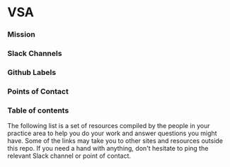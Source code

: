 # VSA

### Mission


### Slack Channels


### Github Labels

### Points of Contact

### Table of contents
The following list is a set of resources compiled by the people in your practice area to help you do your work and answer questions you might have. Some of the links may take you to other sites and resources outside this repo. If you need a hand with anything, don't hesitate to ping the relevant Slack channel or point of contact.

